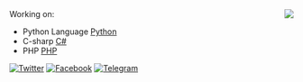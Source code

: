 <img align="right" src="https://github-readme-stats.vercel.app/api?username=farianxsayed&show_icons=true&icon_color=805AD5&text_color=718096&bg_color=ffffff&hide_title=true" />
Working on:

- Python Language [Python](https://github.com/python)
- C-sharp [C#](https://github.com/dotnet/csharplang)
- PHP [PHP](https://github.com/PHP)


[![Twitter](https://img.shields.io/badge/Twitter-1DA1F2?style=for-the-badge&logo=twitter&logoColor=white)](https://twitter.com/FarianxSayed/)
[![Facebook](https://img.shields.io/badge/Facebook-1877F2?style=for-the-badge&logo=facebook&logoColor=white)](https://facebook.com/FarianxSayed/)
[![Telegram](https://img.shields.io/badge/Telegram-2CA5E0?style=for-the-badge&logo=telegram&logoColor=white)](https://t.me/FarianxSayed/)



